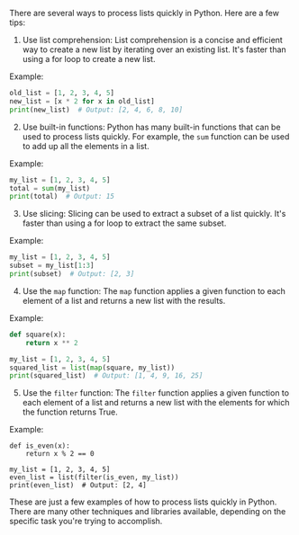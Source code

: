 There are several ways to process lists quickly in Python. Here are a few tips:

1. Use list comprehension: List comprehension is a concise and efficient way to create a new list by iterating over an existing list. It's faster than using a for loop to create a new list.

Example:

```py
old_list = [1, 2, 3, 4, 5]
new_list = [x * 2 for x in old_list]
print(new_list)  # Output: [2, 4, 6, 8, 10]
```

2. Use built-in functions: Python has many built-in functions that can be used to process lists quickly. For example, the `sum` function can be used to add up all the elements in a list.

Example:

```py
my_list = [1, 2, 3, 4, 5]
total = sum(my_list)
print(total)  # Output: 15
```

3. Use slicing: Slicing can be used to extract a subset of a list quickly. It's faster than using a for loop to extract the same subset.

Example:

```py
my_list = [1, 2, 3, 4, 5]
subset = my_list[1:3]
print(subset)  # Output: [2, 3]
```

4. Use the `map` function: The `map` function applies a given function to each element of a list and returns a new list with the results.

Example:

```py
def square(x):
    return x ** 2

my_list = [1, 2, 3, 4, 5]
squared_list = list(map(square, my_list))
print(squared_list)  # Output: [1, 4, 9, 16, 25]
```

5. Use the `filter` function: The `filter` function applies a given function to each element of a list and returns a new list with the elements for which the function returns True.

Example:

```pydd
def is_even(x):
    return x % 2 == 0

my_list = [1, 2, 3, 4, 5]
even_list = list(filter(is_even, my_list))
print(even_list)  # Output: [2, 4]
```

These are just a few examples of how to process lists quickly in Python. There are many other techniques and libraries available, depending on the specific task you're trying to accomplish.